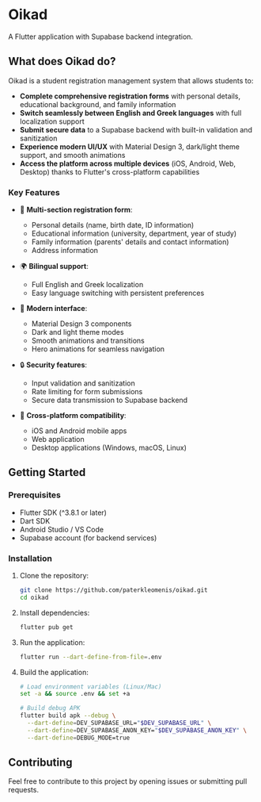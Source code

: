 # Oikad

A Flutter application with Supabase backend integration.

## What does Oikad do?

Oikad is a student registration management system that allows students to:

- **Complete comprehensive registration forms** with personal details, educational background, and family information
- **Switch seamlessly between English and Greek languages** with full localization support
- **Submit secure data** to a Supabase backend with built-in validation and sanitization
- **Experience modern UI/UX** with Material Design 3, dark/light theme support, and smooth animations
- **Access the platform across multiple devices** (iOS, Android, Web, Desktop) thanks to Flutter's cross-platform capabilities

### Key Features

- 📝 **Multi-section registration form**:
  - Personal details (name, birth date, ID information)
  - Educational information (university, department, year of study)
  - Family information (parents' details and contact information)
  - Address information

- 🌍 **Bilingual support**:
  - Full English and Greek localization
  - Easy language switching with persistent preferences

- 🎨 **Modern interface**:
  - Material Design 3 components
  - Dark and light theme modes
  - Smooth animations and transitions
  - Hero animations for seamless navigation

- 🔒 **Security features**:
  - Input validation and sanitization
  - Rate limiting for form submissions
  - Secure data transmission to Supabase backend

- 📱 **Cross-platform compatibility**:
  - iOS and Android mobile apps
  - Web application
  - Desktop applications (Windows, macOS, Linux)

## Getting Started

### Prerequisites

- Flutter SDK (^3.8.1 or later)
- Dart SDK
- Android Studio / VS Code
- Supabase account (for backend services)

### Installation

1. Clone the repository:
   ```bash
   git clone https://github.com/paterkleomenis/oikad.git
   cd oikad

2. Install dependencies:
   ```bash
   flutter pub get

3. Run the application:
   ```bash
   flutter run --dart-define-from-file=.env

4. Build the application:
   ```bash
   # Load environment variables (Linux/Mac)
   set -a && source .env && set +a

   # Build debug APK
   flutter build apk --debug \
     --dart-define=DEV_SUPABASE_URL="$DEV_SUPABASE_URL" \
     --dart-define=DEV_SUPABASE_ANON_KEY="$DEV_SUPABASE_ANON_KEY" \
     --dart-define=DEBUG_MODE=true

## Contributing

Feel free to contribute to this project by opening issues or submitting pull requests.
